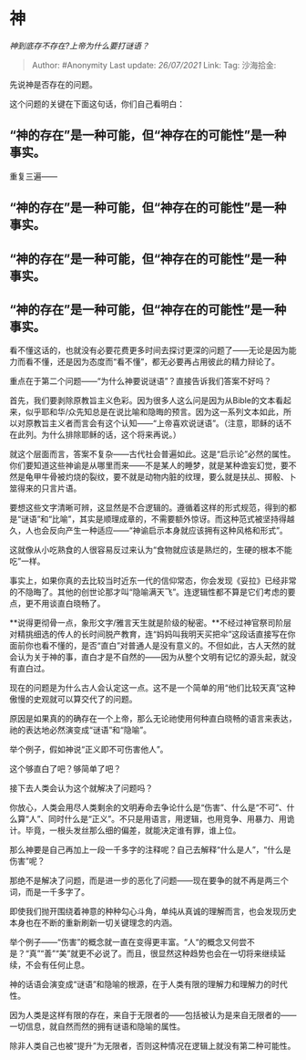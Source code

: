 # 神
*神到底存不存在?上帝为什么要打谜语？*

> Author: #Anonymity
> Last update: *26/07/2021*
> Link:
> Tag:
> 沙海拾金:

先说神是否存在的问题。

这个问题的关键在下面这句话，你们自己看明白：

## **“神的存在”是一种可能，但“神存在的可能性”是一种事实。**

重复三遍——

## **“神的存在”是一种可能，但“神存在的可能性”是一种事实。**

## **“神的存在”是一种可能，但“神存在的可能性”是一种事实。**

## **“神的存在”是一种可能，但“神存在的可能性”是一种事实。**

看不懂这话的，也就没有必要花费更多时间去探讨更深的问题了——无论是因为能力而看不懂，还是因为态度而“看不懂”，都无必要再占用彼此的精力辩论了。

重点在于第二个问题——“为什么神要说谜语”？直接告诉我们答案不好吗？

首先，我们要剥除原教旨主义色彩。因为很多人这么问是因为从Bible的文本看起来，似乎耶和华/众先知总是在说比喻和隐晦的预言。因为这一系列文本如此，所以对原教旨主义者而言会有这个认知——“上帝喜欢说谜语”。（注意，耶稣的话不在此列。为什么排除耶稣的话，这个将来再说。）

就这个层面而言，答案不复杂——古代社会普遍如此。这是“启示论”必然的属性。你们要知道这些神谕是从哪里而来——不是某人的睡梦，就是某种谵妄幻觉，要不然是龟甲牛骨被灼烧的裂纹，要不就是动物内脏的纹理，要么就是扶乩、掷骰、卜筮得来的只言片语。

要想这些文字清晰可辨，这显然是不合逻辑的。遵循着这样的形式规范，得到的都是“谜语”和“比喻”，其实是顺理成章的，不需要额外惊讶。而这种范式被坚持得越久，人也会反向产生一种适应——“神谕启示本身就应该拥有这种风格和形式”。

这就像从小吃熟食的人很容易反过来认为“食物就应该是熟烂的，生硬的根本不能吃”一样。

事实上，如果你真的去比较当时近东一代的信仰常态，你会发现《妥拉》已经非常的不隐晦了。其他的创世论那才叫“隐喻满天飞”。连逻辑性都不算是它们考虑的要点，更不用谈直白晓畅了。

**说得更彻骨一点，象形文字/雅言天生就是阶级的秘密。**不经过神官祭司阶层对精挑细选的传人的长时间脱产教育，连“妈妈叫我明天买把伞”这段话直接写在你面前你也看不懂的，是否“直白”对普通人是没有意义的。不但如此，古人天然的就会认为关于神的事，直白才是不自然的——因为从整个文明有记忆的源头起，就没有直白过。

现在的问题是为什么古人会认定这一点。这不是一个简单的用“他们比较天真”这种傲慢的史观就可以算交代了的问题。

原因是如果真的的确存在一个上帝，那么无论祂使用何种直白晓畅的语言来表达，祂的表达地必然演变成“谜语”和“隐喻”。

举个例子，假如神说“正义即不可伤害他人”。

这个够直白了吧？够简单了吧？

接下去人类会认为这个就解决了问题吗？

你放心，人类会用尽人类剩余的文明寿命去争论什么是“伤害”、什么是“不可”、什么算“人”、同时什么是“正义”。不只是用语言，用逻辑，也用竞争、用暴力、用诡计。毕竟，一根头发丝那么细的偏差，就能决定谁有罪，谁上位。

那么神要是自己再加上一段一千多字的注释呢？自己去解释“什么是人”，“什么是伤害”呢？

那绝不是解决了问题，而是进一步的恶化了问题——现在要争的就不再是两三个词，而是一千多字了。

即使我们抛开围绕着神意的种种勾心斗角，单纯从真诚的理解而言，也会发现历史本身也在不断的重新刷新一切关键理念的内涵。

举个例子——“伤害”的概念就一直在变得更丰富。“人“的概念又何尝不是？“真”“善”“美”就更不必说了。而且，很显然这种趋势也会在一切将来继续延续，不会有任何止息。

神的话语会演变成“谜语”和隐喻的根源，在于人类有限的理解力和理解力的时代性。

因为人类是这样有限的存在，来自于无限者的——包括被认为是来自无限者的——一切信息，就自然而然的拥有谜语和隐喻的属性。

除非人类自己也被“提升”为无限者，否则这种情况在逻辑上就没有第二种可能性。
